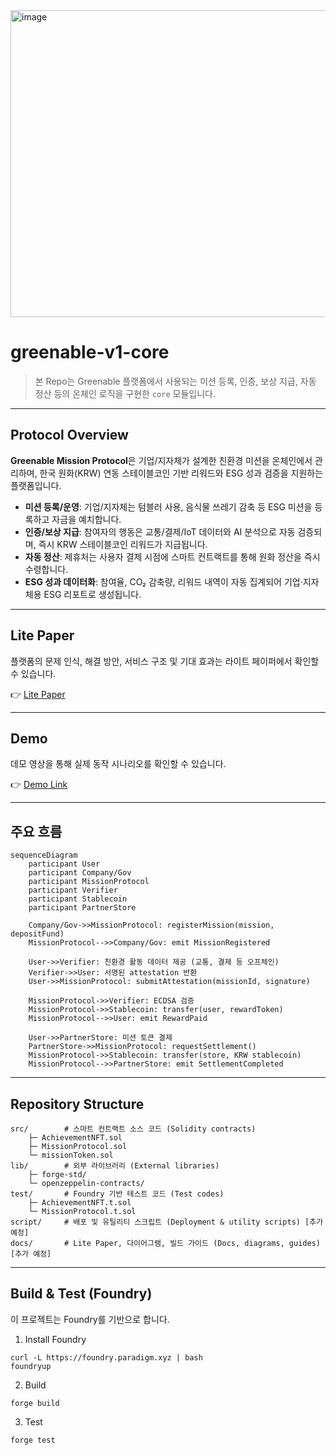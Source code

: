 <img width="1718" height="491" alt="image" src="https://github.com/user-attachments/assets/51096f33-c29a-4b2c-a5cf-8bd17eee9873" />


# greenable-v1-core
> 본 Repo는 Greenable 플랫폼에서 사용되는 미션 등록, 인증, 보상 지급, 자동 정산 등의 온체인 로직을 구현한 `core` 모듈입니다.  

---

## Protocol Overview

**Greenable Mission Protocol**은 기업/지자체가 설계한 친환경 미션을 온체인에서 관리하며, 한국 원화(KRW) 연동 스테이블코인 기반 리워드와 ESG 성과 검증을 지원하는 플랫폼입니다.  

- **미션 등록/운영**: 기업/지자체는 텀블러 사용, 음식물 쓰레기 감축 등 ESG 미션을 등록하고 자금을 예치합니다.  
- **인증/보상 지급**: 참여자의 행동은 교통/결제/IoT 데이터와 AI 분석으로 자동 검증되며, 즉시 KRW 스테이블코인 리워드가 지급됩니다.  
- **자동 정산**: 제휴처는 사용자 결제 시점에 스마트 컨트랙트를 통해 원화 정산을 즉시 수령합니다.  
- **ESG 성과 데이터화**: 참여율, CO₂ 감축량, 리워드 내역이 자동 집계되어 기업·지자체용 ESG 리포트로 생성됩니다.  

---

## Lite Paper
플랫폼의 문제 인식, 해결 방안, 서비스 구조 및 기대 효과는 라이트 페이퍼에서 확인할 수 있습니다.  

👉 [Lite Paper]()  

---

## Demo
데모 영상을 통해 실제 동작 시나리오를 확인할 수 있습니다.  

👉 [Demo Link]()  

---

## 주요 흐름

```mermaid
sequenceDiagram
    participant User
    participant Company/Gov
    participant MissionProtocol
    participant Verifier
    participant Stablecoin
    participant PartnerStore

    Company/Gov->>MissionProtocol: registerMission(mission, depositFund)
    MissionProtocol-->>Company/Gov: emit MissionRegistered

    User->>Verifier: 친환경 활동 데이터 제공 (교통, 결제 등 오프체인)
    Verifier->>User: 서명된 attestation 반환
    User->>MissionProtocol: submitAttestation(missionId, signature)

    MissionProtocol->>Verifier: ECDSA 검증
    MissionProtocol->>Stablecoin: transfer(user, rewardToken)
    MissionProtocol-->>User: emit RewardPaid

    User->>PartnerStore: 미션 토큰 결제
    PartnerStore->>MissionProtocol: requestSettlement()
    MissionProtocol->>Stablecoin: transfer(store, KRW stablecoin)
    MissionProtocol-->>PartnerStore: emit SettlementCompleted
```

---

## Repository Structure
```
src/        # 스마트 컨트랙트 소스 코드 (Solidity contracts)
    ├─ AchievementNFT.sol
    ├─ MissionProtocol.sol
    └─ missionToken.sol
lib/        # 외부 라이브러리 (External libraries)
    ├─ forge-std/
    └─ openzeppelin-contracts/
test/       # Foundry 기반 테스트 코드 (Test codes)
    ├─ AchievementNFT.t.sol
    └─ MissionProtocol.t.sol
script/     # 배포 및 유틸리티 스크립트 (Deployment & utility scripts) [추가 예정]
docs/       # Lite Paper, 다이어그램, 빌드 가이드 (Docs, diagrams, guides) [추가 예정]
```

---

## Build & Test (Foundry)

이 프로젝트는 Foundry를 기반으로 합니다.

1. Install Foundry
```
curl -L https://foundry.paradigm.xyz | bash
foundryup
```

2. Build
```
forge build
```

3. Test
```
forge test
```
